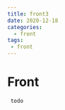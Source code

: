 ```yaml
---
title: front3
date: 2020-12-18
categories:
  - front
tags:
 - front
---
```


# Front

```text
 todo 
```